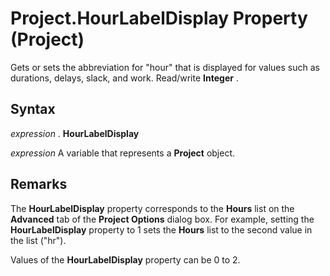 
# Project.HourLabelDisplay Property (Project)

Gets or sets the abbreviation for "hour" that is displayed for values such as durations, delays, slack, and work. Read/write  **Integer** .


## Syntax

 _expression_ . **HourLabelDisplay**

 _expression_ A variable that represents a **Project** object.


## Remarks

The  **HourLabelDisplay** property corresponds to the **Hours** list on the **Advanced** tab of the **Project Options** dialog box. For example, setting the **HourLabelDisplay** property to 1 sets the **Hours** list to the second value in the list ("hr").

Values of the  **HourLabelDisplay** property can be 0 to 2.

